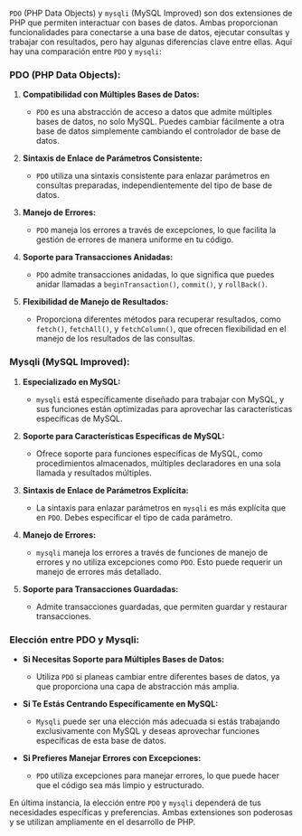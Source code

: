 `PDO` (PHP Data Objects) y `mysqli` (MySQL Improved) son dos extensiones de PHP que permiten interactuar con bases de datos. Ambas proporcionan funcionalidades para conectarse a una base de datos, ejecutar consultas y trabajar con resultados, pero hay algunas diferencias clave entre ellas. Aquí hay una comparación entre `PDO` y `mysqli`:

### PDO (PHP Data Objects):

1. **Compatibilidad con Múltiples Bases de Datos:**
   - `PDO` es una abstracción de acceso a datos que admite múltiples bases de datos, no solo MySQL. Puedes cambiar fácilmente a otra base de datos simplemente cambiando el controlador de base de datos.

2. **Sintaxis de Enlace de Parámetros Consistente:**
   - `PDO` utiliza una sintaxis consistente para enlazar parámetros en consultas preparadas, independientemente del tipo de base de datos.

3. **Manejo de Errores:**
   - `PDO` maneja los errores a través de excepciones, lo que facilita la gestión de errores de manera uniforme en tu código.

4. **Soporte para Transacciones Anidadas:**
   - `PDO` admite transacciones anidadas, lo que significa que puedes anidar llamadas a `beginTransaction()`, `commit()`, y `rollBack()`.

5. **Flexibilidad de Manejo de Resultados:**
   - Proporciona diferentes métodos para recuperar resultados, como `fetch()`, `fetchAll()`, y `fetchColumn()`, que ofrecen flexibilidad en el manejo de los resultados de las consultas.

### Mysqli (MySQL Improved):

1. **Especializado en MySQL:**
   - `mysqli` está específicamente diseñado para trabajar con MySQL, y sus funciones están optimizadas para aprovechar las características específicas de MySQL.

2. **Soporte para Características Específicas de MySQL:**
   - Ofrece soporte para funciones específicas de MySQL, como procedimientos almacenados, múltiples declaradores en una sola llamada y resultados múltiples.

3. **Sintaxis de Enlace de Parámetros Explícita:**
   - La sintaxis para enlazar parámetros en `mysqli` es más explícita que en `PDO`. Debes especificar el tipo de cada parámetro.

4. **Manejo de Errores:**
   - `mysqli` maneja los errores a través de funciones de manejo de errores y no utiliza excepciones como `PDO`. Esto puede requerir un manejo de errores más detallado.

5. **Soporte para Transacciones Guardadas:**
   - Admite transacciones guardadas, que permiten guardar y restaurar transacciones.

### Elección entre PDO y Mysqli:

- **Si Necesitas Soporte para Múltiples Bases de Datos:**
  - Utiliza `PDO` si planeas cambiar entre diferentes bases de datos, ya que proporciona una capa de abstracción más amplia.

- **Si Te Estás Centrando Específicamente en MySQL:**
  - `Mysqli` puede ser una elección más adecuada si estás trabajando exclusivamente con MySQL y deseas aprovechar funciones específicas de esta base de datos.

- **Si Prefieres Manejar Errores con Excepciones:**
  - `PDO` utiliza excepciones para manejar errores, lo que puede hacer que el código sea más limpio y estructurado.

En última instancia, la elección entre `PDO` y `mysqli` dependerá de tus necesidades específicas y preferencias. Ambas extensiones son poderosas y se utilizan ampliamente en el desarrollo de PHP.